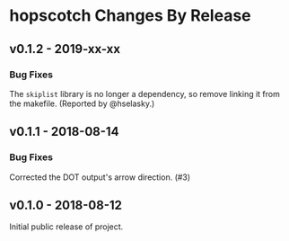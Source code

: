# hopscotch Changes By Release

## v0.1.2 - 2019-xx-xx

### Bug Fixes

The `skiplist` library is no longer a dependency, so remove linking it
from the makefile. (Reported by @hselasky.)


## v0.1.1 - 2018-08-14

### Bug Fixes

Corrected the DOT output's arrow direction. (#3)


## v0.1.0 - 2018-08-12

Initial public release of project.
